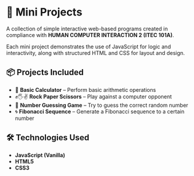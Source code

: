 # 🧩 Mini Projects

A collection of simple interactive web-based programs created in compliance with **HUMAN COMPUTER INTERACTION 2 (ITEC 101A)**.

Each mini project demonstrates the use of JavaScript for logic and interactivity, along with structured HTML and CSS for layout and design.

## 📦 Projects Included

- 🧮 **Basic Calculator** – Perform basic arithmetic operations  
- ✊🖐✌️ **Rock Paper Scissors** – Play against a computer opponent  
- 🔢 **Number Guessing Game** – Try to guess the correct random number  
- 🌀 **Fibonacci Sequence** – Generate a Fibonacci sequence to a certain number

## 🛠️ Technologies Used

- **JavaScript (Vanilla)**  
- **HTML5**  
- **CSS3**

